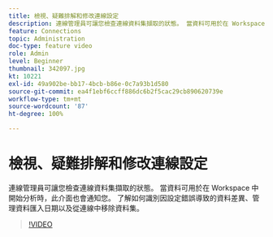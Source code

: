 ```yaml
---
title: 檢視、疑難排解和修改連線設定
description: 連線管理員可讓您檢查連線資料集擷取的狀態。 當資料可用於在 Workspace 中開始分析時，此介面也會通知您。
feature: Connections
topic: Administration
doc-type: feature video
role: Admin
level: Beginner
thumbnail: 342097.jpg
kt: 10221
exl-id: 49a902be-bb17-4bcb-b86e-0c7a93b1d580
source-git-commit: ea4f1ebf6ccff886dc6b2f5cac29cb890620739e
workflow-type: tm+mt
source-wordcount: '87'
ht-degree: 100%

---
```


# 檢視、疑難排解和修改連線設定

連線管理員可讓您檢查連線資料集擷取的狀態。 當資料可用於在 Workspace 中開始分析時，此介面也會通知您。 了解如何識別因設定錯誤導致的資料差異、管理資料匯入日期以及從連線中移除資料集。

>[!VIDEO](https://video.tv.adobe.com/v/342097/?quality=12&learn=on)
